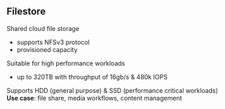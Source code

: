 ## Filestore

Shared cloud file storage  
  * supports NFSv3 protocol
  * provisioned capacity

Suitable for high performance workloads
  * up to 320TB with throughput of 16gb/s & 480k IOPS

Supports HDD (general purpose) & SSD (performance critical workloads)  
**Use case**: file share, media workflows, content management

